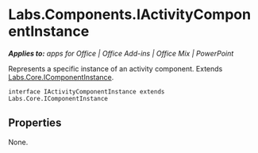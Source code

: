 
# Labs.Components.IActivityComponentInstance

 _**Applies to:** apps for Office | Office Add-ins | Office Mix | PowerPoint_

Represents a specific instance of an activity component. Extends [Labs.Core.IComponentInstance](https://dev.office.com/reference/add-ins/office-mix/labs.core.icomponentinstance).

```
interface IActivityComponentInstance extends Labs.Core.IComponentInstance
```


## Properties

None.

